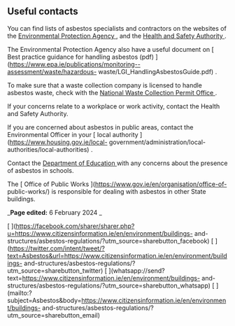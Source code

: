 ##  Useful contacts

You can find lists of asbestos specialists and contractors on the websites of
the [ Environmental Protection Agency ](http://www.epa.ie/) , and the [ Health
and Safety Authority ](http://www.hsa.ie/eng/) .

The Environmental Protection Agency also have a useful document on [ Best
practice guidance for handling asbestos (pdf)
](https://www.epa.ie/publications/monitoring--assessment/waste/hazardous-
waste/LGI_HandlingAsbestosGuide.pdf) .

To make sure that a waste collection company is licensed to handle asbestos
waste, check with the [ National Waste Collection Permit Office
](http://www.nwcpo.ie/) .

If your concerns relate to a workplace or work activity, contact the Health
and Safety Authority.

If you are concerned about asbestos in public areas, contact the Environmental
Officer in your [ local authority ](https://www.housing.gov.ie/local-
government/administration/local-authorities/local-authorities) .

Contact the [ Department of Education
](https://www.gov.ie/en/organisation/department-of-education/) with any
concerns about the presence of asbestos in schools.

The [ Office of Public Works ](https://www.gov.ie/en/organisation/office-of-
public-works/) is responsible for dealing with asbestos in other State
buildings.

_**Page edited:** 6 February 2024 _

[
](https://facebook.com/sharer/sharer.php?u=https://www.citizensinformation.ie/en/environment/buildings-
and-structures/asbestos-regulations/?utm_source=sharebutton_facebook) [
](https://twitter.com/intent/tweet/?text=Asbestos&url=https://www.citizensinformation.ie/en/environment/buildings-
and-structures/asbestos-regulations/?utm_source=sharebutton_twitter) [
](whatsapp://send?text=https://www.citizensinformation.ie/en/environment/buildings-
and-structures/asbestos-regulations/?utm_source=sharebutton_whatsapp) [
](mailto:?subject=Asbestos&body=https://www.citizensinformation.ie/en/environment/buildings-
and-structures/asbestos-regulations/?utm_source=sharebutton_email) [
](javascript:void\(0\))
